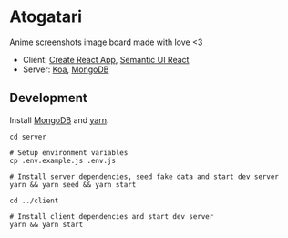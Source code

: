 # Atogatari

Anime screenshots image board made with love <3

- Client: [Create React App](https://github.com/facebookincubator/create-react-app), [Semantic UI React](https://github.com/Semantic-Org/Semantic-UI-React)
- Server: [Koa](https://github.com/koajs/koa), [MongoDB](https://www.mongodb.com/)

## Development

Install [MongoDB](https://docs.mongodb.com/manual/installation/) and [yarn](https://yarnpkg.com/en/docs/install).

```
cd server

# Setup environment variables
cp .env.example.js .env.js

# Install server dependencies, seed fake data and start dev server
yarn && yarn seed && yarn start

cd ../client

# Install client dependencies and start dev server
yarn && yarn start
```
